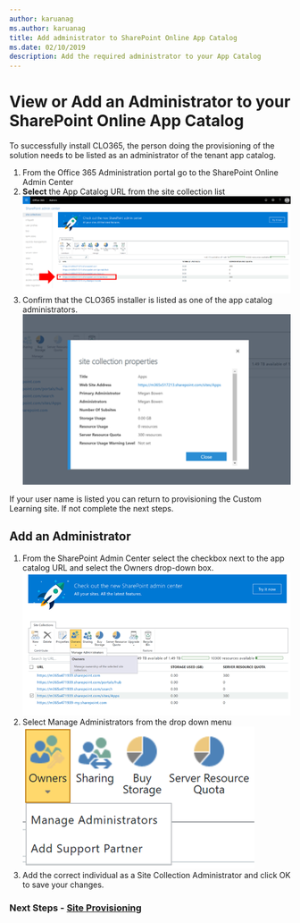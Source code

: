 ```yaml
---
author: karuanag
ms.author: karuanag
title: Add administrator to SharePoint Online App Catalog
ms.date: 02/10/2019
description: Add the required administrator to your App Catalog
---
```


# View or Add an Administrator to your SharePoint Online App Catalog

To successfully install CLO365, the person doing the provisioning of the solution needs to be listed as an administrator of the tenant app catalog.

1. From the Office 365 Administration portal go to the SharePoint Online Admin Center
1. **Select** the App Catalog URL from the site collection list
![appadmin_url.png](media/appadmin_url.png)
1. Confirm that the CLO365 installer is listed as one of the app catalog administrators.
![appadmin_dialog.png](media/appadmin_dialog.png)

If your user name is listed you can return to provisioning the Custom Learning site.  If not complete the next steps. 

## Add an Administrator

1. From the SharePoint Admin Center select the checkbox next to the app catalog URL and select the Owners drop-down box.
![appadmin_owner.png](media/appadmin_owner.png)
1. Select Manage Administrators from the drop down menu
![appadmin_owner.png](media/appadmin_manage.png)
1. Add the correct individual as a Site Collection Administrator and click OK to save your changes.

### Next Steps - [Site Provisioning](installsitepackage.md)
